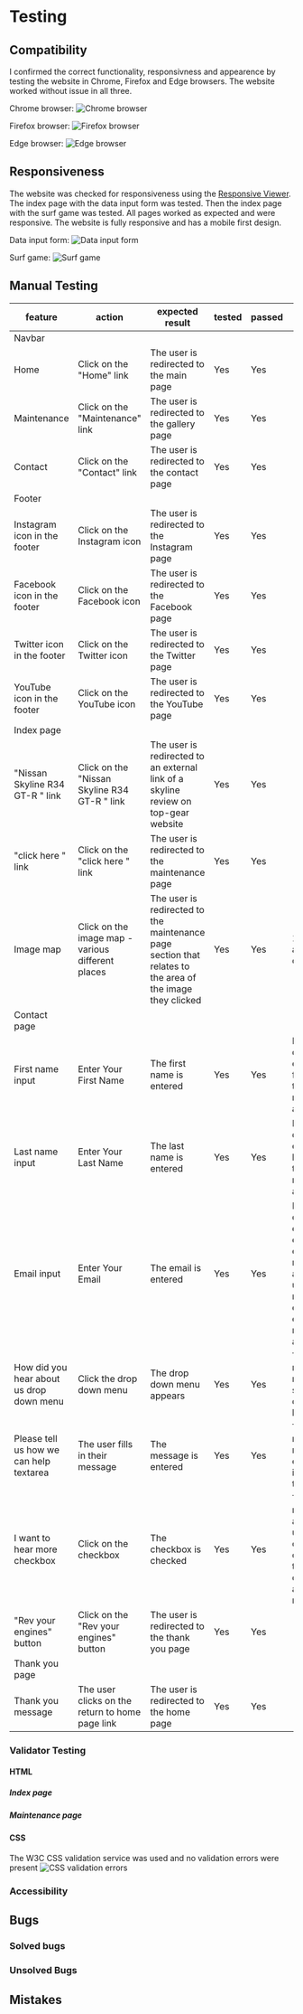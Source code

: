 # Testing
## Compatibility
I confirmed the correct functionality, responsivness and appearence by testing the website in Chrome, Firefox and Edge browsers. The website worked without issue in all three.

Chrome browser: 
![Chrome browser](readme-media/chrome-responsive.png)

Firefox browser: 
![Firefox browser](readme-media/firefox-responsive.png)

Edge browser: 
![Edge browser](readme-media/edge-responsive.png)
## Responsiveness
The website was checked for responsiveness using the [Responsive Viewer](https://chromewebstore.google.com/detail/responsive-viewer/inmopeiepgfljkpkidclfgbgbmfcennb). The index page with the data input form was tested. Then the index page with the surf game was tested. All pages worked as expected and were responsive. The website is fully responsive and has a mobile first design.

Data input form: ![Data input form](readme-media/responsive-data-form.png)

Surf game: ![Surf game](readme-media/responsive-surf-game.png)
## Manual Testing
| feature | action | expected result | tested | passed | comments |
| --- | --- | --- | --- | --- | --- |
| Navbar | | | | | |
| Home | Click on the "Home" link | The user is redirected to the main page | Yes | Yes | - |
| Maintenance | Click on the "Maintenance" link | The user is redirected to the gallery page | Yes | Yes | - |
| Contact | Click on the "Contact" link | The user is redirected to the contact page | Yes | Yes | - |
| Footer | | | | | |
| Instagram icon in the footer | Click on the Instagram icon | The user is redirected to the Instagram page | Yes | Yes | - |
| Facebook icon in the footer | Click on the Facebook icon | The user is redirected to the Facebook page | Yes | Yes | - |
| Twitter icon in the footer | Click on the Twitter icon | The user is redirected to the Twitter page | Yes | Yes | - |
| YouTube icon in the footer | Click on the YouTube icon | The user is redirected to the YouTube page | Yes | Yes | - |
| Index page | | | | | |
| "Nissan Skyline R34 GT-R " link | Click on the "Nissan Skyline R34 GT-R " link | The user is redirected to an external link of a skyline review on top-gear website | Yes | Yes | - |
| "click here " link | Click on the "click here " link | The user is redirected to the maintenance page | Yes | Yes | - |
| Image map | Click on the image map - various different places | The user is redirected to the maintenance page section that relates to the area of the image they clicked| Yes | Yes | 1024px and over only |
| Contact page | | | | | |
| First name input | Enter Your First Name | The first name is entered | Yes | Yes | If user doesn't enter the first name, the error message appears |
| Last name input | Enter Your Last Name | The last name is entered | Yes | Yes | If user doesn't enter the last name, the error message appears |
| Email input | Enter Your Email | The email is entered | Yes | Yes | If user doesn't enter the email, the error message appears. If user enters not valid email, the error message appears |
| How did you hear about us drop down menu | Click the drop down menu | The drop down menu appears | Yes | Yes | The user is not required to select a drop down list item |
| Please tell us how we can help textarea | The user fills in their message | The message is entered | Yes | Yes | The user is not required to enter input in this textarea|
| I want to hear more checkbox | Click on the checkbox | The checkbox is checked | Yes | Yes | The error message appears unless the checkbox is checked as these checkboxes are required |
| "Rev your engines" button | Click on the "Rev your engines" button | The user is redirected to the thank you page | Yes | Yes | - |
| Thank you page | | | | | |
| Thank you message | The user clicks on the return to home page link| The user is redirected to the home page | Yes | Yes | - |

### Validator Testing

#### HTML
##### Index page

##### Maintenance page


#### CSS
The W3C CSS validation service was used and no validation errors were present
![CSS validation errors](readme-media/css-validation.png)
### Accessibility


## Bugs
### Solved bugs

### Unsolved Bugs


## Mistakes
